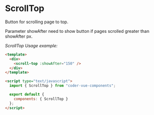 # ScrollTop

Button for scrolling page to top.

Parameter showAfter need to show button if pages scrolled greater than showAfter px.

_ScrollTop Usage example:_

```html
<template>
  <div>
    <scroll-top :showAfter="150" />
  </div>
</template>

<script type="text/javascript">
  import { ScrollTop } from "coder-vue-components";

  export default {
    components: { ScrollTop }
  };
</script>
```
